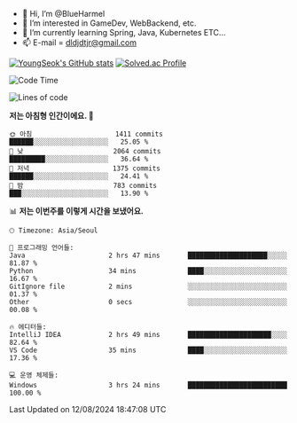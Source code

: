 - 👋 Hi, I’m @BlueHarmel
- 👀 I’m interested in GameDev, WebBackend, etc.
- 🌱 I’m currently learning Spring, Java, Kubernetes ETC...
- 📫 E-mail = dldjdtjr@gmail.com

[![YoungSeok's GitHub stats](https://github-readme-stats.vercel.app/api?username=BlueHarmel&show_icons=true&theme=transparent)](https://github.com/anuraghazra/github-readme-stats)
[![Solved.ac Profile](http://mazassumnida.wtf/api/v2/generate_badge?boj=dldjdtjr)](https://solved.ac/dldjdtjr/)

<!--START_SECTION:waka-->
![Code Time](http://img.shields.io/badge/Code%20Time-658%20hrs%2022%20mins-blue)

![Lines of code](https://img.shields.io/badge/%EC%A0%80%EB%8A%94%20%EC%97%AC%ED%83%9C%EA%B9%8C%EC%A7%80%20-46.4%20million%20%EC%A4%84%EC%9D%98%20%EC%BD%94%EB%93%9C%EB%A5%BC%20%EC%9E%91%EC%84%B1%ED%96%88%EC%96%B4%EC%9A%94.-blue)

**저는 아침형 인간이에요. 🐤** 

```text
🌞 아침                     1411 commits        ██████░░░░░░░░░░░░░░░░░░░   25.05 % 
🌆 낮　                     2064 commits        █████████░░░░░░░░░░░░░░░░   36.64 % 
🌃 저녁                     1375 commits        ██████░░░░░░░░░░░░░░░░░░░   24.41 % 
🌙 밤　                     783 commits         ███░░░░░░░░░░░░░░░░░░░░░░   13.90 % 
```


📊 **저는 이번주를 이렇게 시간을 보냈어요.** 

```text
🕑︎ Timezone: Asia/Seoul

💬 프로그래밍 언어들: 
Java                     2 hrs 47 mins       ████████████████████░░░░░   81.87 % 
Python                   34 mins             ████░░░░░░░░░░░░░░░░░░░░░   16.67 % 
GitIgnore file           2 mins              ░░░░░░░░░░░░░░░░░░░░░░░░░   01.37 % 
Other                    0 secs              ░░░░░░░░░░░░░░░░░░░░░░░░░   00.08 % 

🔥 에디터들: 
IntelliJ IDEA            2 hrs 49 mins       █████████████████████░░░░   82.64 % 
VS Code                  35 mins             ████░░░░░░░░░░░░░░░░░░░░░   17.36 % 

💻 운영 체제들: 
Windows                  3 hrs 24 mins       █████████████████████████   100.00 % 
```


 Last Updated on 12/08/2024 18:47:08 UTC
<!--END_SECTION:waka-->
<!---
BlueHarmel/BlueHarmel is a ✨ special ✨ repository because its `README.md` (this file) appears on your GitHub profile.
You can click the Preview link to take a look at your changes.
--->

